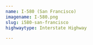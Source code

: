 ```yaml
---
name: I-580 (San Francisco)
imagename: I-580.png
slug: i580-san-francisco
highwaytype: Interstate Highway

---
```

